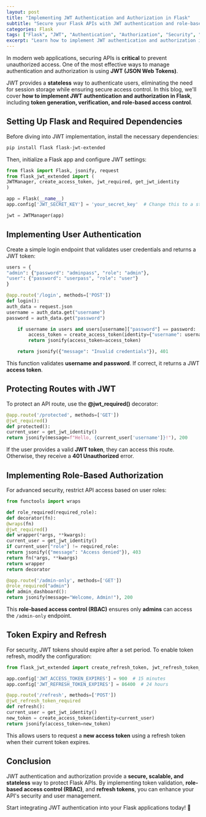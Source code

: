 ```yaml
---
layout: post
title: "Implementing JWT Authentication and Authorization in Flask"
subtitle: "Secure your Flask APIs with JWT authentication and role-based authorization"
categories: Flask
tags: ["Flask", "JWT", "Authentication", "Authorization", "Security", "REST", "API"]
excerpt: "Learn how to implement JWT authentication and authorization in Flask to secure your APIs. Understand token-based authentication, role-based access control, and best practices for securing API endpoints."
---
```




In modern web applications, securing APIs is **critical** to prevent unauthorized access. One of the most effective ways to manage authentication and authorization is using **JWT (JSON Web Tokens)**.

JWT provides a **stateless** way to authenticate users, eliminating the need for session storage while ensuring secure access control. In this blog, we'll cover **how to implement JWT authentication and authorization in Flask**, including **token generation, verification, and role-based access control**.

## Setting Up Flask and Required Dependencies

Before diving into JWT implementation, install the necessary dependencies:

```sh
pip install flask flask-jwt-extended
```

Then, initialize a Flask app and configure JWT settings:

```python
from flask import Flask, jsonify, request
from flask_jwt_extended import (
JWTManager, create_access_token, jwt_required, get_jwt_identity
)

app = Flask(__name__)
app.config['JWT_SECRET_KEY'] = 'your_secret_key'  # Change this to a strong secret key

jwt = JWTManager(app)
```

## Implementing User Authentication

Create a simple login endpoint that validates user credentials and returns a JWT token:

```python
users = {
"admin": {"password": "adminpass", "role": "admin"},
"user": {"password": "userpass", "role": "user"}
}

@app.route('/login', methods=['POST'])
def login():
auth_data = request.json
username = auth_data.get("username")
password = auth_data.get("password")

    if username in users and users[username]["password"] == password:
        access_token = create_access_token(identity={"username": username, "role": users[username]["role"]})
        return jsonify(access_token=access_token)

    return jsonify({"message": "Invalid credentials"}), 401
```

This function validates **username and password**. If correct, it returns a JWT **access token**.

## Protecting Routes with JWT

To protect an API route, use the **@jwt_required()** decorator:

```python
@app.route('/protected', methods=['GET'])
@jwt_required()
def protected():
current_user = get_jwt_identity()
return jsonify(message=f"Hello, {current_user['username']}!"), 200
```

If the user provides a valid **JWT token**, they can access this route. Otherwise, they receive a **401 Unauthorized** error.

## Implementing Role-Based Authorization

For advanced security, restrict API access based on user roles:

```python
from functools import wraps

def role_required(required_role):
def decorator(fn):
@wraps(fn)
@jwt_required()
def wrapper(*args, **kwargs):
current_user = get_jwt_identity()
if current_user["role"] != required_role:
return jsonify({"message": "Access denied"}), 403
return fn(*args, **kwargs)
return wrapper
return decorator

@app.route('/admin-only', methods=['GET'])
@role_required("admin")
def admin_dashboard():
return jsonify(message="Welcome, Admin!"), 200
```

This **role-based access control (RBAC)** ensures only **admins** can access the `/admin-only` endpoint.

## Token Expiry and Refresh

For security, JWT tokens should expire after a set period. To enable token refresh, modify the configuration:

```python
from flask_jwt_extended import create_refresh_token, jwt_refresh_token_required

app.config['JWT_ACCESS_TOKEN_EXPIRES'] = 900  # 15 minutes
app.config['JWT_REFRESH_TOKEN_EXPIRES'] = 86400  # 24 hours

@app.route('/refresh', methods=['POST'])
@jwt_refresh_token_required
def refresh():
current_user = get_jwt_identity()
new_token = create_access_token(identity=current_user)
return jsonify(access_token=new_token)
```

This allows users to request a **new access token** using a refresh token when their current token expires.

## Conclusion

JWT authentication and authorization provide a **secure, scalable, and stateless** way to protect Flask APIs. By implementing token validation, **role-based access control (RBAC)**, and **refresh tokens**, you can enhance your API's security and user management.

Start integrating JWT authentication into your Flask applications today! 🚀  
